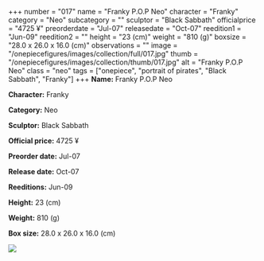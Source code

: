 +++
number = "017"
name = "Franky P.O.P Neo"
character = "Franky"
category = "Neo"
subcategory = ""
sculptor = "Black Sabbath"
officialprice = "4725 ¥"
preorderdate = "Jul-07"
releasedate = "Oct-07"
reedition1 = "Jun-09"
reedition2 = ""
height = "23 (cm)"
weight = "810 (g)"
boxsize = "28.0 x 26.0 x 16.0 (cm)"
observations = ""
image = "/onepiecefigures/images/collection/full/017.jpg"
thumb = "/onepiecefigures/images/collection/thumb/017.jpg"
alt = "Franky P.O.P Neo"
class = "neo"
tags = ["onepiece", "portrait of pirates", "Black Sabbath", "Franky"]
+++
**Name:** Franky P.O.P Neo

**Character:** Franky

**Category:** Neo 

**Sculptor:** Black Sabbath

**Official price:** 4725 ¥

**Preorder date:** Jul-07

**Release date:** Oct-07

**Reeditions:** Jun-09

**Height:** 23 (cm)

**Weight:** 810 (g)

**Box size:** 28.0 x 26.0 x 16.0 (cm)

<img src="/onepiecefigures/images/collection/thumb/017.jpg">